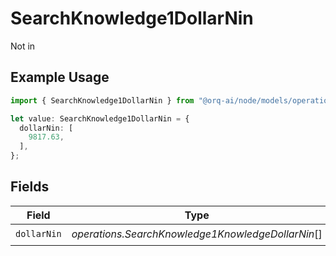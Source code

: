 # SearchKnowledge1DollarNin

Not in

## Example Usage

```typescript
import { SearchKnowledge1DollarNin } from "@orq-ai/node/models/operations";

let value: SearchKnowledge1DollarNin = {
  dollarNin: [
    9817.63,
  ],
};
```

## Fields

| Field                                             | Type                                              | Required                                          | Description                                       |
| ------------------------------------------------- | ------------------------------------------------- | ------------------------------------------------- | ------------------------------------------------- |
| `dollarNin`                                       | *operations.SearchKnowledge1KnowledgeDollarNin*[] | :heavy_check_mark:                                | N/A                                               |